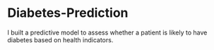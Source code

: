 # Diabetes-Prediction
I built a predictive model to assess whether a patient is likely to have diabetes based on health indicators.
